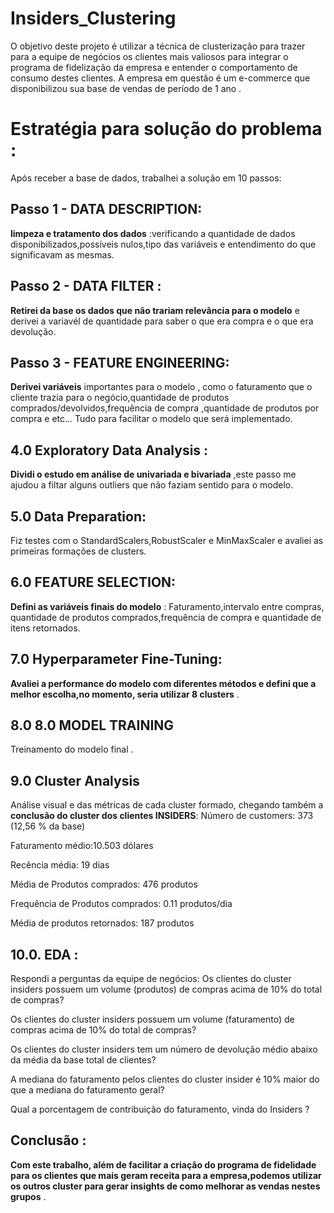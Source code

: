 # Insiders_Clustering

O objetivo deste projeto é utilizar a técnica de clusterização para trazer para a equipe de negócios os clientes mais valiosos para integrar o programa de fidelização da empresa e entender o comportamento de consumo destes clientes. 
A empresa em questão é um e-commerce que disponibilizou sua base de vendas de período de 1 ano .

# Estratégia para solução do problema :
 Após receber a base de dados, trabalhei a solução em 10 passos:
 
 ## Passo 1 - DATA DESCRIPTION:
 **limpeza e tratamento dos dados** :verificando a quantidade de dados disponibilizados,possíveis nulos,tipo das variáveis e entendimento do que significavam as mesmas.
 
 ## Passo 2 - DATA FILTER :
 **Retirei da base os dados que não trariam relevância para o modelo** e derivei a variavél de quantidade para saber o que era compra e o que era devolução.
 
 ## Passo 3 - FEATURE ENGINEERING:
 **Derivei variáveis** importantes para o modelo , como o faturamento que o cliente trazia para o negócio,quantidade de produtos comprados/devolvidos,frequência de compra ,quantidade de produtos por compra e etc... Tudo para facilitar o modelo que será implementado.
 
 ## 4.0 Exploratory Data Analysis :
 **Dividi o estudo em análise de univariada e bivariada** ,este passo me ajudou a filtar alguns outliers que não faziam sentido para o modelo.
 
 ## 5.0 Data Preparation:
  Fiz testes com o StandardScalers,RobustScaler e MinMaxScaler e avaliei as primeiras formações de clusters.
  
  ## 6.0 FEATURE SELECTION:
  **Defini as variáveis finais do modelo** : Faturamento,intervalo entre compras, quantidade de produtos comprados,frequência de compra e quantidade de itens retornados.
  
  ## 7.0 Hyperparameter Fine-Tuning:
   **Avaliei a performance do modelo com diferentes métodos e defini que a melhor escolha,no momento, seria utilizar 8 clusters** .
   
   ## 8.0 8.0 MODEL TRAINING
   Treinamento do modelo final .
   
   ## 9.0 Cluster Analysis
   Análise visual e das métricas de cada cluster formado, chegando também a **conclusão do cluster dos clientes INSIDERS**:
   Número de customers: 373 (12,56 % da base)
   
   Faturamento médio:10.503 dólares
   
   Recência média: 19 dias
   
   Média de Produtos comprados: 476 produtos
   
   Frequência de Produtos comprados: 0.11 produtos/dia
   
   Média de produtos retornados: 187 produtos
   
   ## 10.0. EDA :
   Respondi a perguntas da equipe de negócios:
   Os clientes do cluster insiders possuem um volume (produtos) de compras acima de 10% do total de compras?
   
   Os clientes do cluster insiders possuem um volume (faturamento) de compras acima de 10% do total de compras?
   
   Os clientes do cluster insiders tem um número de devolução médio abaixo da média da base total de clientes?
   
   A mediana do faturamento pelos clientes do cluster insider é 10% maior do que a mediana do faturamento geral?
   
   Qual a porcentagem de contribuição do faturamento, vinda do Insiders ?
   
   ## Conclusão : 
   **Com este trabalho, além de facilitar a criação do programa de fidelidade para os clientes que mais geram receita para a empresa,podemos utilizar os      outros cluster para gerar insights de como melhorar as vendas nestes grupos** . 
   

